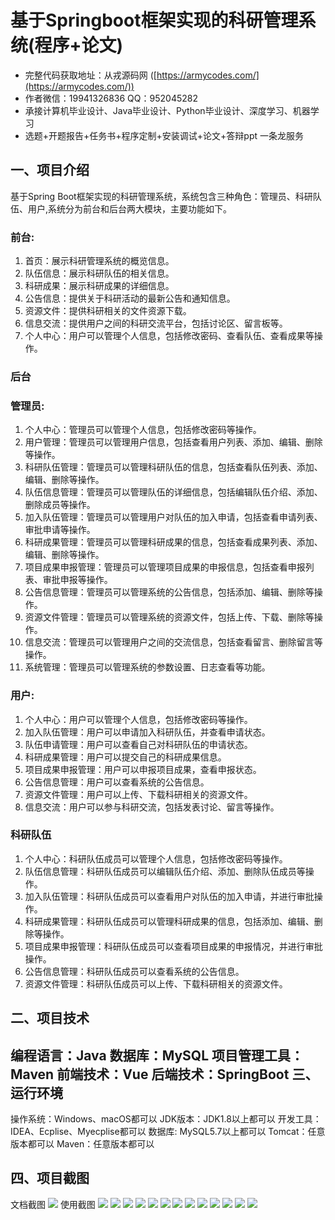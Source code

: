 基于Springboot框架实现的科研管理系统(程序+论文)
=
- 完整代码获取地址：从戎源码网 ([https://armycodes.com/](https://armycodes.com/))
- 作者微信：19941326836  QQ：952045282 
- 承接计算机毕业设计、Java毕业设计、Python毕业设计、深度学习、机器学习
- 选题+开题报告+任务书+程序定制+安装调试+论文+答辩ppt 一条龙服务

一、项目介绍
---
基于Spring Boot框架实现的科研管理系统，系统包含三种角色：管理员、科研队伍、用户,系统分为前台和后台两大模块，主要功能如下。
### 前台:
1. 首页：展示科研管理系统的概览信息。
2. 队伍信息：展示科研队伍的相关信息。
3. 科研成果：展示科研成果的详细信息。
4. 公告信息：提供关于科研活动的最新公告和通知信息。
5. 资源文件：提供科研相关的文件资源下载。
6. 信息交流：提供用户之间的科研交流平台，包括讨论区、留言板等。
7. 个人中心：用户可以管理个人信息，包括修改密码、查看队伍、查看成果等操作。
### 后台
### 管理员:
1. 个人中心：管理员可以管理个人信息，包括修改密码等操作。
2. 用户管理：管理员可以管理用户信息，包括查看用户列表、添加、编辑、删除等操作。
3. 科研队伍管理：管理员可以管理科研队伍的信息，包括查看队伍列表、添加、编辑、删除等操作。
4. 队伍信息管理：管理员可以管理队伍的详细信息，包括编辑队伍介绍、添加、删除成员等操作。
5. 加入队伍管理：管理员可以管理用户对队伍的加入申请，包括查看申请列表、审批申请等操作。
6. 科研成果管理：管理员可以管理科研成果的信息，包括查看成果列表、添加、编辑、删除等操作。
7. 项目成果申报管理：管理员可以管理项目成果的申报信息，包括查看申报列表、审批申报等操作。
8. 公告信息管理：管理员可以管理系统的公告信息，包括添加、编辑、删除等操作。
9. 资源文件管理：管理员可以管理系统的资源文件，包括上传、下载、删除等操作。
10. 信息交流：管理员可以管理用户之间的交流信息，包括查看留言、删除留言等操作。
11. 系统管理：管理员可以管理系统的参数设置、日志查看等功能。
  
### 用户:
1. 个人中心：用户可以管理个人信息，包括修改密码等操作。
2. 加入队伍管理：用户可以申请加入科研队伍，并查看申请状态。
3. 队伍申请管理：用户可以查看自己对科研队伍的申请状态。
4. 科研成果管理：用户可以提交自己的科研成果信息。
5. 项目成果申报管理：用户可以申报项目成果，查看申报状态。
6. 公告信息管理：用户可以查看系统的公告信息。
7. 资源文件管理：用户可以上传、下载科研相关的资源文件。
8. 信息交流：用户可以参与科研交流，包括发表讨论、留言等操作。
### 科研队伍
1. 个人中心：科研队伍成员可以管理个人信息，包括修改密码等操作。
2. 队伍信息管理：科研队伍成员可以编辑队伍介绍、添加、删除队伍成员等操作。
3. 加入队伍管理：科研队伍成员可以查看用户对队伍的加入申请，并进行审批操作。
4. 科研成果管理：科研队伍成员可以管理科研成果的信息，包括添加、编辑、删除等操作。
5. 项目成果申报管理：科研队伍成员可以查看项目成果的申报情况，并进行审批操作。
6. 公告信息管理：科研队伍成员可以查看系统的公告信息。
7. 资源文件管理：科研队伍成员可以上传、下载科研相关的资源文件。

二、项目技术
---
编程语言：Java
数据库：MySQL
项目管理工具：Maven
前端技术：Vue
后端技术：SpringBoot
三、运行环境
---
操作系统：Windows、macOS都可以
JDK版本：JDK1.8以上都可以
开发工具：IDEA、Ecplise、Myecplise都可以
数据库: MySQL5.7以上都可以
Tomcat：任意版本都可以
Maven：任意版本都可以

四、项目截图
---
文档截图
![](limage/1.png)
使用截图
![](image/1.png)
![](image/2.png)
![](image/3.png)
![](image/4.png)
![](image/5.png)
![](image/6.png)
![](image/7.png)
![](image/8.png)
![](image/9.png)
![](image/10.png)
![](image/11.png)
![](image/12.png)
![](image/13.png)

